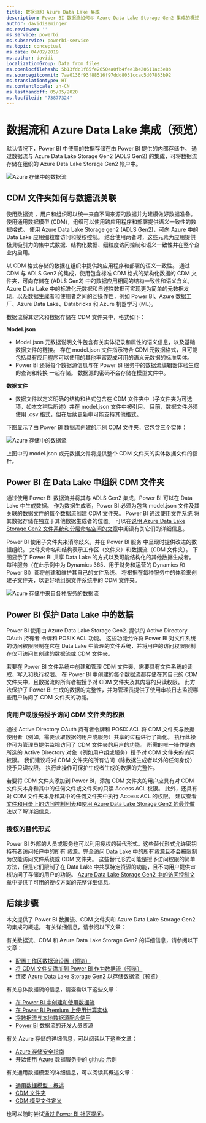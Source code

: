 ```yaml
---
title: 数据流和 Azure Data Lake 集成
description: Power BI 数据流如何与 Azure Data Lake Storage Gen2 集成的概述
author: davidiseminger
ms.reviewer: ''
ms.service: powerbi
ms.subservice: powerbi-service
ms.topic: conceptual
ms.date: 04/02/2019
ms.author: davidi
LocalizationGroup: Data from files
ms.openlocfilehash: 5b13fdc1f65fe2650ea0fb4fee1be20611ac3e8b
ms.sourcegitcommit: 7aa0136f93f88516f97ddd8031ccac5d07863b92
ms.translationtype: HT
ms.contentlocale: zh-CN
ms.lasthandoff: 05/05/2020
ms.locfileid: "73877324"
---
```

# <a name="dataflows-and-azure-data-lake-integration-preview"></a>数据流和 Azure Data Lake 集成（预览）

默认情况下，Power BI 中使用的数据存储在由 Power BI 提供的内部存储中。 通过数据流与 Azure Data Lake Storage Gen2 (ADLS Gen2) 的集成，可将数据流存储在组织的 Azure Data Lake Storage Gen2 帐户中。 

![Azure 存储中的数据流](media/service-dataflows-azure-data-lake-integration/dataflows-azure-integration_01.jpg)

## <a name="how-cdm-folders-relate-to-dataflows"></a>CDM 文件夹如何与数据流关联

使用数据流  ，用户和组织可以统一来自不同来源的数据并为建模做好数据准备。 使用通用数据模型 (CDM)，组织可以使用跨应用程序和部署提供语义一致性的数据格式。 使用 Azure Data Lake Storage gen2 (ADLS Gen2)，可向 Azure 中的 Data Lake 应用细粒度访问和授权控制。 结合使用两者时，这些元素为应用提供极具吸引力的集中式数据、结构化数据、细粒度访问控制和语义一致性并在整个企业内启用。

以 CDM 格式存储的数据在组织中提供跨应用程序和部署的语义一致性。 通过 CDM 与 ADLS Gen2 的集成，使用包含标准 CDM 格式的架构化数据的 CDM 文件夹，可向存储在 (ADLS Gen2) 中的数据应用相同的结构一致性和语义含义。 Azure Data Lake 中的标准化元数据和自述性数据可实现更为简单的元数据发现，以及数据生成者和使用者之间的互操作性，例如 Power BI、Azure 数据工厂、Azure Data Lake、Databricks 和 Azure 机器学习 (ML)。 

数据流将其定义和数据存储在 CDM 文件夹中，格式如下：

**Model.json**
* Model.json  元数据说明文件包含有关实体记录和属性的语义信息，以及基础数据文件的链接。 存在 model.json 文件指示符合 CDM 元数据格式，且可能包括具有应用程序可以使用的其他丰富现成可用的语义元数据的标准实体。
* Power BI 还将每个数据源信息与在 Power BI 服务中的数据流编辑器体验生成的查询和转换  一起存储。 数据源的密码不会存储在模型文件中。

**数据文件**
* 数据文件以定义明确的结构和格式包含在 CDM 文件夹中（子文件夹为可选项，如本文稍后所述）并在 model.json 文件中被引用。 目前，数据文件必须使用 .csv 格式，但在后续更新中可能支持其他格式。 

下图显示了由 Power BI 数据流创建的示例 CDM 文件夹，它包含三个实体：

![Azure 存储中的数据流](media/service-dataflows-azure-data-lake-integration/dataflows-azure-integration_01.jpg)

上图中的 model.json 或元数据文件将提供整个 CDM 文件夹的实体数据文件的指针。

## <a name="power-bi-organizes-cdm-folders-in-the-data-lake"></a>Power BI 在 Data Lake 中组织 CDM 文件夹

通过使用 Power BI 数据流并将其与 ADLS Gen2 集成，Power BI 可以在 Data Lake 中生成数据。 作为数据生成者，Power BI 必须为包含 model.json 文件及其关联的数据文件的每个数据流创建 CDM 文件夹。 Power BI 通过使用文件系统  将其数据存储在独立于其他数据生成者的位置。 可以在[说明 Azure Data Lake Storage Gen2 文件系统和分层命名空间的文章](https://docs.microsoft.com/azure/storage/data-lake-storage/namespace)中阅读有关它们的详细信息。

Power BI 使用子文件夹来消除歧义，并在 Power BI 服务  中呈现时提供改进的数据组织。 文件夹命名和结构表示工作区（文件夹）和数据流（CDM 文件夹）。 下图显示了 Power BI 共享 Data Lake 的方式以及可能结构化的其他数据生成者。 每种服务（在此示例中为 Dynamics 365、用于财务和运营的 Dynamics 和 Power BI）都将创建和维护其自己的文件系统。 将根据在每种服务中的体验来创建子文件夹，以更好地组织文件系统中的 CDM 文件夹。 

![Azure 存储中来自各种服务的数据流](media/service-dataflows-azure-data-lake-integration/dataflows-azure-integration_02.jpg)

## <a name="power-bi-protects-data-in-the-data-lake"></a>Power BI 保护 Data Lake 中的数据

Power BI 使用由 Azure Data Lake Storage Gen2. 提供的 Active Directory OAuth 持有者  令牌和 POSIX ACL  功能。 这些功能允许将 Power BI 对文件系统的访问权限限制在它在 Data Lake 中管理的文件系统，并将用户的访问权限限制在仅可访问其创建的数据流或 CDM 文件夹。 

若要在 Power BI 文件系统中创建和管理 CDM 文件夹，需要具有文件系统的读取、写入和执行权限。 在 Power BI 中创建的每个数据流都存储在其自己的 CDM 文件夹中，且数据流的所有者被授予对 CDM 文件夹及其内容的只读权限。 此方法保护了 Power BI 生成的数据的完整性，并为管理员提供了使用审核日志监视哪些用户访问了 CDM 文件夹的功能。 

### <a name="authorizing-users-or-services-for-cdm-folders"></a>向用户或服务授予访问 CDM 文件夹的权限

通过 Active Directory OAuth 持有者令牌和 POSIX ACL 将 CDM 文件夹与数据使用者（例如，需要读取数据的用户或服务）共享的过程进行了简化。 执行此操作可为管理员提供监视访问了 CDM 文件夹的用户的功能。 所需的唯一操作是向所选的 Active Directory 对象（例如用户组或服务）授予对 CDM 文件夹的访问权限。 我们建议将对 CDM 文件夹的所有访问（除数据生成者以外的任何身份）授予只读权限。 执行此操作可保护生成者生成的数据的完整性。

若要将 CDM 文件夹添加到 Power BI，添加 CDM 文件夹的用户应具有对 CDM 文件夹本身和其中的任何文件或文件夹的只读  Access ACL 权限。 此外，还具有对 CDM 文件夹本身和其中的任何文件夹中执行  Access ACL 的权限。 建议查看[文件和目录上的访问控制列表](https://docs.microsoft.com/azure/storage/blobs/data-lake-storage-access-control#access-control-lists-on-files-and-directories)和[使用 Azure Data Lake Storage Gen2 的最佳做法](https://docs.microsoft.com/azure/storage/blobs/data-lake-storage-best-practices)以了解详细信息。


### <a name="alternative-forms-of-authorization"></a>授权的替代形式

Power BI 外部的人员或服务也可以利用授权的替代形式。这些替代形式允许密钥持有者访问帐户中的所有  资源，完全访问 Data Lake 中的所有资源且不会被限制为仅能访问文件系统或 CDM 文件夹。 这些替代形式可能是授予访问权限的简单方法，但是它们限制了在 Data Lake 中共享特定资源的功能，且不向用户提供审核访问了存储的用户的功能。 [Azure Data Lake Storage Gen2 中的访问控制文章](https://docs.microsoft.com/azure/storage/blobs/data-lake-storage-access-control
)中提供了可用的授权方案的完整详细信息。


## <a name="next-steps"></a>后续步骤

本文提供了 Power BI 数据流、CDM 文件夹和 Azure Data Lake Storage Gen2 的集成的概述。 有关详细信息，请参阅以下文章：

有关数据流、CDM 和 Azure Data Lake Storage Gen2 的详细信息，请参阅以下文章：

* [配置工作区数据流设置（预览）](service-dataflows-configure-workspace-storage-settings.md)
* [将 CDM 文件夹添加到 Power BI 作为数据流（预览）](service-dataflows-add-cdm-folder.md)
* [连接 Azure Data Lake Storage Gen2 以存储数据流（预览）](service-dataflows-connect-azure-data-lake-storage-gen2.md)

有关总体数据流的信息，请查看以下这些文章：

* [在 Power BI 中创建和使用数据流](service-dataflows-create-use.md)
* [在 Power BI Premium 上使用计算实体](service-dataflows-computed-entities-premium.md)
* [将数据流与本地数据源配合使用](service-dataflows-on-premises-gateways.md)
* [Power BI 数据流的开发人员资源](service-dataflows-developer-resources.md)

有关 Azure 存储的详细信息，可以阅读以下这些文章：
* [Azure 存储安全指南](https://docs.microsoft.com/azure/storage/common/storage-security-guide)
* [开始使用 Azure 数据服务中的 github 示例](https://aka.ms/cdmadstutorial)

有关通用数据模型的详细信息，可以阅读其概述文章：
* [通用数据模型 - 概述](https://docs.microsoft.com/powerapps/common-data-model/overview)
* [CDM 文件夹](https://go.microsoft.com/fwlink/?linkid=2045304)
* [CDM 模型文件定义](https://go.microsoft.com/fwlink/?linkid=2045521)

也可以随时尝试[通过 Power BI 社区提问](https://community.powerbi.com/)。
